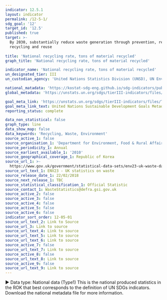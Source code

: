 ```yaml
---
indicator: 12.5.1
layout: indicator
permalink: /12-5-1/
sdg_goal: '12'
target_id: '12.5'
published: true
target: >-
  By 2030, substantially reduce waste generation through prevention, reduction,
  recycling and reuse
  
title: 'National recycling rate, tons of material recycled'
graph_title: 'National recycling rate, tons of material recycled'

indicator_name: 'National recycling rate, tons of material recycled'
un_designated_tier: III
un_custodian_agency: 'United Nations Statistics Division (UNSD), UN Environment (UNEP)'

national_matadata: 'https://kostat-sdg-eng.github.io/sdg-indicators/public/Metadata-12-05-01_ENG.pdf'
global_metadata: 'https://unstats.un.org/sdgs/tierIII-indicators/files/Tier3-12-05-01.pdf'

goal_meta_link: 'https://unstats.un.org/sdgs/tierIII-indicators/files/Tier3-12-05-01.pdf'
goal_meta_link_text: United Nations Sustainable Development Goals Metadata (PDF 4.0 MB)
reporting_status: complete

data_non_statistical: false
graph_type: line
data_show_map: false
data_keywords: 'Recycling, Waste, Environment'
source_active_1: false
source_organisation_1: 'Department for Environment, Food & Rural Affairs (DEFRA)'
source_periodicity_1: Annual
source_earliest_available_1: '2010'
source_geographical_coverage_1: Republic of Korea
source_url_1: >-
  https://www.gov.uk/government/statistical-data-sets/env23-uk-waste-data-and-management
source_url_text_1: ENV23 - UK statistics on waste
source_release_date_1: 22/02/2018
source_next_release_1: TBC
source_statistical_classification_1: Official Statistic
source_contact_1: WasteStatistics@defra.gsi.gov.uk
source_active_2: false
source_active_3: false
source_active_4: false
source_active_5: false
source_active_6: false
indicator_sort_order: 12-05-01
source_url_text_2: Link to Source
source_url_3: Link to source
source_url_text_4: Link to source
source_url_text_5: Link to source
source_url_text_6: Link to source
source_active_7: false
source_url_text_7: Link to source
source_active_8: false
source_url_text_8: Link to source
source_active_9: false
source_url_text_9: Link to source
---
```

▶ Data type: National data (Type1) This is the national produced statistics in the ROK that best corresponds to the definition of UN SDGs indicators. Download the national metadata file for more information.
